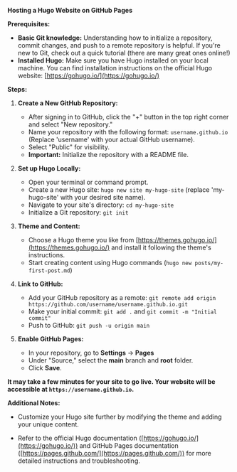 
**Hosting a Hugo Website on GitHub Pages**

**Prerequisites:**

*   **Basic Git knowledge:**  Understanding how to initialize a repository, commit changes, and push to a remote repository is helpful. If you're new to Git, check out a quick tutorial (there are many great ones online!)
*   **Installed Hugo:**  Make sure you have Hugo installed on your local machine. You can find installation instructions on the official Hugo website: [https://gohugo.io/](https://gohugo.io/)

**Steps:**

1.  **Create a New GitHub Repository:**
    *   After signing in to GitHub, click the "+" button in the top right corner and select "New repository."
    *   Name your repository with the following format: `username.github.io` (Replace 'username' with your actual GitHub username).
    *   Select "Public" for visibility.
    *   **Important:** Initialize the repository with a README file.

2.  **Set up Hugo Locally:**
    *   Open your terminal or command prompt.
    *   Create a new Hugo site: `hugo new site my-hugo-site` (replace 'my-hugo-site' with your desired site name).
    *   Navigate to your site's directory: `cd my-hugo-site` 
    *   Initialize a Git repository: `git init` 

3.  **Theme and Content:**
    *   Choose a Hugo theme you like from [https://themes.gohugo.io/](https://themes.gohugo.io/) and install it following the theme's instructions.
    *   Start creating content using Hugo commands (`hugo new posts/my-first-post.md`)

4.  **Link to GitHub:**
    *   Add your GitHub repository as a remote: `git remote add origin https://github.com/username/username.github.io.git`
    *   Make your initial commit: `git add .` and `git commit -m "Initial commit"`
    *   Push to GitHub: `git push -u origin main`  

5.  **Enable GitHub Pages:**
    *   In your repository, go to **Settings** -> **Pages**
    *   Under "Source," select the **main** branch and **root** folder.
    *   Click **Save**.

**It may take a few minutes for your site to go live. Your website will be accessible at `https://username.github.io`.**

**Additional Notes:**

*   Customize your Hugo site further by modifying the theme and adding your unique content.

*   Refer to the official Hugo documentation ([https://gohugo.io/](https://gohugo.io/)) and GitHub Pages documentation ([https://pages.github.com/](https://pages.github.com/)) for more detailed instructions and troubleshooting. 
